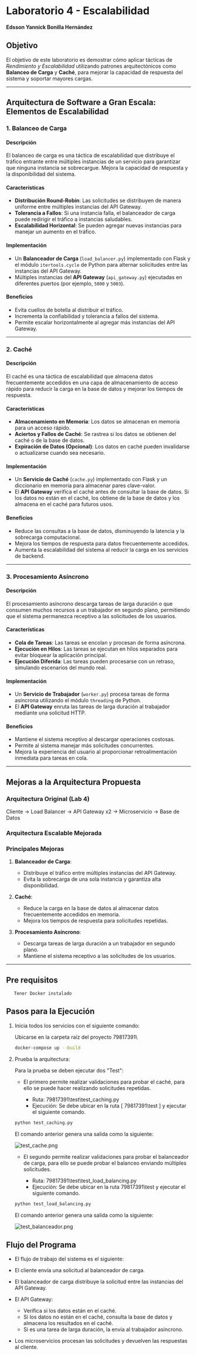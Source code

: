# Laboratorio 4 - Escalabilidad

**Edsson Yannick Bonilla Hernández**

## Objetivo
El objetivo de este laboratorio es demostrar cómo aplicar tácticas de *Rendimiento y Escalabilidad* utilizando patrones arquitectónicos como **Balanceo de Carga** y **Caché**, para mejorar la capacidad de respuesta del sistema y soportar mayores cargas.

---

## Arquitectura de Software a Gran Escala: Elementos de Escalabilidad

### 1. **Balanceo de Carga**
#### **Descripción**
El balanceo de carga es una táctica de escalabilidad que distribuye el tráfico entrante entre múltiples instancias de un servicio para garantizar que ninguna instancia se sobrecargue. Mejora la capacidad de respuesta y la disponibilidad del sistema.

#### **Características**
- **Distribución Round-Robin**: Las solicitudes se distribuyen de manera uniforme entre múltiples instancias del API Gateway.
- **Tolerancia a Fallos**: Si una instancia falla, el balanceador de carga puede redirigir el tráfico a instancias saludables.
- **Escalabilidad Horizontal**: Se pueden agregar nuevas instancias para manejar un aumento en el tráfico.

#### **Implementación**
- Un **Balanceador de Carga** (`load_balancer.py`) implementado con Flask y el módulo `itertools.cycle` de Python para alternar solicitudes entre las instancias del API Gateway.
- Múltiples instancias del **API Gateway** (`api_gateway.py`) ejecutadas en diferentes puertos (por ejemplo, `5000` y `5003`).

#### **Beneficios**
- Evita cuellos de botella al distribuir el tráfico.
- Incrementa la confiabilidad y tolerancia a fallos del sistema.
- Permite escalar horizontalmente al agregar más instancias del API Gateway.

---

### 2. **Caché**
#### **Descripción**
El caché es una táctica de escalabilidad que almacena datos frecuentemente accedidos en una capa de almacenamiento de acceso rápido para reducir la carga en la base de datos y mejorar los tiempos de respuesta.

#### **Características**
- **Almacenamiento en Memoria**: Los datos se almacenan en memoria para un acceso rápido.
- **Aciertos y Fallos de Caché**: Se rastrea si los datos se obtienen del caché o de la base de datos.
- **Expiración de Datos (Opcional)**: Los datos en caché pueden invalidarse o actualizarse cuando sea necesario.

#### **Implementación**
- Un **Servicio de Caché** (`cache.py`) implementado con Flask y un diccionario en memoria para almacenar pares clave-valor.
- El **API Gateway** verifica el caché antes de consultar la base de datos. Si los datos no están en el caché, los obtiene de la base de datos y los almacena en el caché para futuros usos.

#### **Beneficios**
- Reduce las consultas a la base de datos, disminuyendo la latencia y la sobrecarga computacional.
- Mejora los tiempos de respuesta para datos frecuentemente accedidos.
- Aumenta la escalabilidad del sistema al reducir la carga en los servicios de backend.

---

### 3. **Procesamiento Asíncrono**
#### **Descripción**
El procesamiento asíncrono descarga tareas de larga duración o que consumen muchos recursos a un trabajador en segundo plano, permitiendo que el sistema permanezca receptivo a las solicitudes de los usuarios.

#### **Características**
- **Cola de Tareas**: Las tareas se encolan y procesan de forma asíncrona.
- **Ejecución en Hilos**: Las tareas se ejecutan en hilos separados para evitar bloquear la aplicación principal.
- **Ejecución Diferida**: Las tareas pueden procesarse con un retraso, simulando escenarios del mundo real.

#### **Implementación**
- Un **Servicio de Trabajador** (`worker.py`) procesa tareas de forma asíncrona utilizando el módulo `threading` de Python.
- El **API Gateway** enruta las tareas de larga duración al trabajador mediante una solicitud HTTP.

#### **Beneficios**
- Mantiene el sistema receptivo al descargar operaciones costosas.
- Permite al sistema manejar más solicitudes concurrentes.
- Mejora la experiencia del usuario al proporcionar retroalimentación inmediata para tareas en cola.

---

## Mejoras a la Arquitectura Propuesta

### Arquitectura Original (Lab 4)
Cliente → Load Balancer -> API Gateway x2 → Microservicio → Base de Datos

### Arquitectura Escalable Mejorada

### Principales Mejoras
1. **Balanceador de Carga**:
   - Distribuye el tráfico entre múltiples instancias del API Gateway.
   - Evita la sobrecarga de una sola instancia y garantiza alta disponibilidad.

2. **Caché**:
   - Reduce la carga en la base de datos al almacenar datos frecuentemente accedidos en memoria.
   - Mejora los tiempos de respuesta para solicitudes repetidas.

3. **Procesamiento Asíncrono**:
   - Descarga tareas de larga duración a un trabajador en segundo plano.
   - Mantiene el sistema receptivo a las solicitudes de los usuarios.

---

## Pre requisitos

```
   Tener Docker instalado
```

## Pasos para la Ejecución

1. Inicia todos los servicios con el siguiente comando:
   
   Ubicarse en la carpeta raíz del proyecto 79817391\

   ```bash
   docker-compose up --build
   ```

2. Prueba la arquitectura:
   
   Para la prueba se deben ejecutar dos "Test":

   * El primero permite realizar validaciones para probar el caché, para ello se puede hacer realizando solicitudes repetidas.

      * Ruta: 79817391\test\test_caching.py
      * Ejecución: Se debe ubicar en la ruta [ 79817391\test ] y ejecutar el siguiente comando.

   ```bash
   python test_caching.py
   ```
   El comando anterior genera una salida como la siguiente: 

   ![test_cache.png](test_cache.png)

   * El segundo permite realizar validaciones para probar el balanceador de carga, para ello se puede probar el balanceo enviando múltiples solicitudes.

      * Ruta: 79817391\test\test_load_balancing.py
      * Ejecución: Se debe ubicar en la ruta 79817391\test y ejecutar el siguiente comando.

   ```bash
   python test_load_balancing.py
   ```
   El comando anterior genera una salida como la siguiente: 

   ![test_balanceador.png](test_balanceador.png)

## Flujo del Programa

   * El flujo de trabajo del sistema es el siguiente:

   * El cliente envía una solicitud al balanceador de carga.
   * El balanceador de carga distribuye la solicitud entre las instancias del API Gateway.
   * El API Gateway:
     * Verifica si los datos están en el caché.
     * Si los datos no están en el caché, consulta la base de datos y almacena los resultados en el caché.
     * Si es una tarea de larga duración, la envía al trabajador asíncrono.
   * Los microservicios procesan las solicitudes y devuelven las respuestas al cliente.
